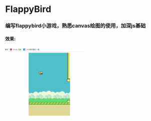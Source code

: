 # FlappyBird
### 编写flappybird小游戏，熟悉canvas绘图的使用，加深js基础
#### 效果:
<img src="./.vs/flappyBird/imgs/GIF 2021-3-16 23-57-19.gif" width="50%">
